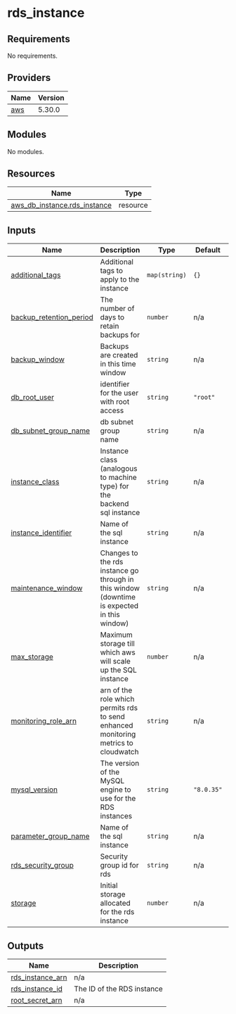 # rds_instance

<!-- BEGINNING OF PRE-COMMIT-TERRAFORM DOCS HOOK -->
## Requirements

No requirements.

## Providers

| Name | Version |
|------|---------|
| <a name="provider_aws"></a> [aws](#provider\_aws) | 5.30.0 |

## Modules

No modules.

## Resources

| Name | Type |
|------|------|
| [aws_db_instance.rds_instance](https://registry.terraform.io/providers/hashicorp/aws/latest/docs/resources/db_instance) | resource |

## Inputs

| Name | Description | Type | Default | Required |
|------|-------------|------|---------|:--------:|
| <a name="input_additional_tags"></a> [additional\_tags](#input\_additional\_tags) | Additional tags to apply to the instance | `map(string)` | `{}` | no |
| <a name="input_backup_retention_period"></a> [backup\_retention\_period](#input\_backup\_retention\_period) | The number of days to retain backups for | `number` | n/a | yes |
| <a name="input_backup_window"></a> [backup\_window](#input\_backup\_window) | Backups are created in this time window | `string` | n/a | yes |
| <a name="input_db_root_user"></a> [db\_root\_user](#input\_db\_root\_user) | identifier for the user with root access | `string` | `"root"` | no |
| <a name="input_db_subnet_group_name"></a> [db\_subnet\_group\_name](#input\_db\_subnet\_group\_name) | db subnet group name | `string` | n/a | yes |
| <a name="input_instance_class"></a> [instance\_class](#input\_instance\_class) | Instance class (analogous to machine type) for the backend sql instance | `string` | n/a | yes |
| <a name="input_instance_identifier"></a> [instance\_identifier](#input\_instance\_identifier) | Name of the sql instance | `string` | n/a | yes |
| <a name="input_maintenance_window"></a> [maintenance\_window](#input\_maintenance\_window) | Changes to the rds instance go through in this window (downtime is expected in this window) | `string` | n/a | yes |
| <a name="input_max_storage"></a> [max\_storage](#input\_max\_storage) | Maximum storage till which aws will scale up the SQL instance | `number` | n/a | yes |
| <a name="input_monitoring_role_arn"></a> [monitoring\_role\_arn](#input\_monitoring\_role\_arn) | arn of the role which permits rds to send enhanced monitoring metrics to cloudwatch | `string` | n/a | yes |
| <a name="input_mysql_version"></a> [mysql\_version](#input\_mysql\_version) | The version of the MySQL engine to use for the RDS instances | `string` | `"8.0.35"` | no |
| <a name="input_parameter_group_name"></a> [parameter\_group\_name](#input\_parameter\_group\_name) | Name of the sql instance | `string` | n/a | yes |
| <a name="input_rds_security_group"></a> [rds\_security\_group](#input\_rds\_security\_group) | Security group id for rds | `string` | n/a | yes |
| <a name="input_storage"></a> [storage](#input\_storage) | Initial storage allocated for the rds instance | `number` | n/a | yes |

## Outputs

| Name | Description |
|------|-------------|
| <a name="output_rds_instance_arn"></a> [rds\_instance\_arn](#output\_rds\_instance\_arn) | n/a |
| <a name="output_rds_instance_id"></a> [rds\_instance\_id](#output\_rds\_instance\_id) | The ID of the RDS instance |
| <a name="output_root_secret_arn"></a> [root\_secret\_arn](#output\_root\_secret\_arn) | n/a |
<!-- END OF PRE-COMMIT-TERRAFORM DOCS HOOK -->
